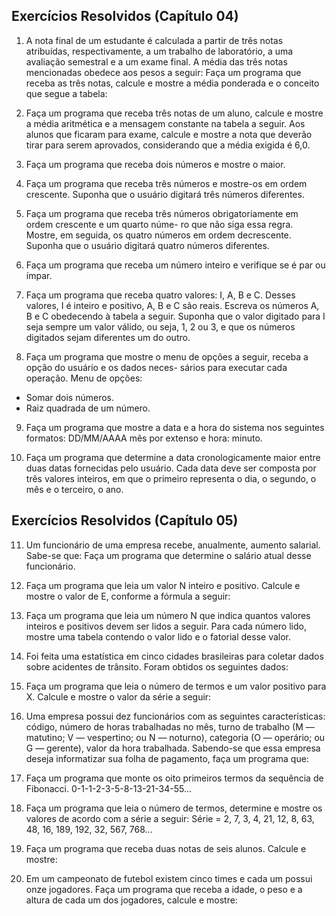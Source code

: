 ## Exercícios Resolvidos (Capítulo 04)

1. A nota final de um estudante é calculada a partir de três notas atribuídas, respectivamente, a um trabalho de laboratório, a uma avaliação semestral e a um exame final. A média das três notas mencionadas obedece aos pesos a seguir: Faça um programa que receba as três notas, calcule e mostre a média ponderada e o conceito que segue a tabela:

2. Faça um programa que receba três notas de um aluno, calcule e mostre a média aritmética e a mensagem constante na tabela a seguir. Aos alunos que ficaram para exame, calcule e mostre a nota que deverão tirar para serem aprovados, considerando que a média exigida é 6,0.

3. Faça um programa que receba dois números e mostre o maior.

4. Faça um programa que receba três números e mostre-os em ordem crescente. Suponha que o usuário digitará três números diferentes.

5. Faça um programa que receba três números obrigatoriamente em ordem crescente e um quarto núme- ro que não siga essa regra. Mostre, em seguida, os quatro números em ordem decrescente. Suponha que o usuário digitará quatro números diferentes.

6. Faça um programa que receba um número inteiro e verifique se é par ou ímpar.

7. Faça um programa que receba quatro valores: I, A, B e C. Desses valores, I é inteiro e positivo, A, B e C são reais. Escreva os números A, B e C obedecendo à tabela a seguir. Suponha que o valor digitado para I seja sempre um valor válido, ou seja, 1, 2 ou 3, e que os números digitados sejam diferentes um do outro.

8. Faça um programa que mostre o menu de opções a seguir, receba a opção do usuário e os dados neces- sários para executar cada operação. Menu de opções:
- Somar dois números.
- Raiz quadrada de um número.

9. Faça um programa que mostre a data e a hora do sistema nos seguintes formatos: DD/MM/AAAA mês por extenso e hora: minuto.

10. Faça um programa que determine a data cronologicamente maior entre duas datas fornecidas pelo usuário. Cada data deve ser composta por três valores inteiros, em que o primeiro representa o dia, o segundo, o mês e o terceiro, o ano.
  
## Exercícios Resolvidos (Capítulo 05)

11. Um funcionário de uma empresa recebe, anualmente, aumento salarial. Sabe-se que: Faça um programa que determine o salário atual desse funcionário.
12. Faça um programa que leia um valor N inteiro e positivo. Calcule e mostre o valor de E, conforme a fórmula a seguir:

13. Faça um programa que leia um número N que indica quantos valores inteiros e positivos devem ser lidos a seguir. Para cada número lido, mostre uma tabela contendo o valor lido e o fatorial desse valor.

14. Foi feita uma estatística em cinco cidades brasileiras para coletar dados sobre acidentes de trânsito. Foram obtidos os seguintes dados:

15. Faça um programa que leia o número de termos e um valor positivo para X. Calcule e mostre o valor da série a seguir:

16. Uma empresa possui dez funcionários com as seguintes características: código, número de horas trabalhadas no mês, turno de trabalho (M — matutino; V — vespertino; ou N — noturno), categoria (O — operário; ou G — gerente), valor da hora trabalhada. Sabendo-se que essa empresa deseja informatizar sua folha de pagamento, faça um programa que:

17. Faça um programa que monte os oito primeiros termos da sequência de Fibonacci. 0-1-1-2-3-5-8-13-21-34-55...

18. Faça um programa que leia o número de termos, determine e mostre os valores de acordo com a série a seguir: Série = 2, 7, 3, 4, 21, 12, 8, 63, 48, 16, 189, 192, 32, 567, 768...

19. Faça um programa que receba duas notas de seis alunos. Calcule e mostre:

20. Em um campeonato de futebol existem cinco times e cada um possui onze jogadores. Faça um programa que receba a idade, o peso e a altura de cada um dos jogadores, calcule e mostre:
